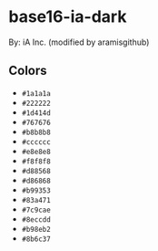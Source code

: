 # base16-ia-dark

By: iA Inc. (modified by aramisgithub)

## Colors

* `#1a1a1a`
* `#222222`
* `#1d414d`
* `#767676`
* `#b8b8b8`
* `#cccccc`
* `#e8e8e8`
* `#f8f8f8`
* `#d88568`
* `#d86868`
* `#b99353`
* `#83a471`
* `#7c9cae`
* `#8eccdd`
* `#b98eb2`
* `#8b6c37`
